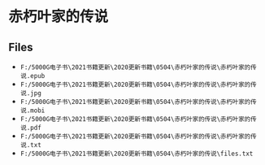 # 赤朽叶家的传说

## Files

- `F:/5000G电子书\2021书籍更新\2020更新书籍\0504\赤朽叶家的传说\赤朽叶家的传说.epub`
- `F:/5000G电子书\2021书籍更新\2020更新书籍\0504\赤朽叶家的传说\赤朽叶家的传说.jpg`
- `F:/5000G电子书\2021书籍更新\2020更新书籍\0504\赤朽叶家的传说\赤朽叶家的传说.mobi`
- `F:/5000G电子书\2021书籍更新\2020更新书籍\0504\赤朽叶家的传说\赤朽叶家的传说.pdf`
- `F:/5000G电子书\2021书籍更新\2020更新书籍\0504\赤朽叶家的传说\赤朽叶家的传说.txt`
- `F:/5000G电子书\2021书籍更新\2020更新书籍\0504\赤朽叶家的传说\files.txt`
